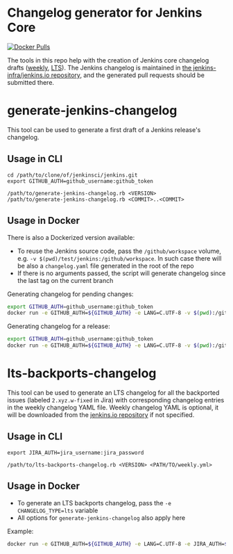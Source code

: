 Changelog generator for Jenkins Core
====================

[![Docker Pulls](https://img.shields.io/docker/pulls/jenkins/core-changelog-generator)](https://hub.docker.com/repository/docker/jenkins/core-changelog-generator)

The tools in this repo help with the creation of Jenkins core changelog drafts ([weekly](https://jenkins.io/changelog/), [LTS](https://jenkins.io/changelog-stable/)).
The Jenkins changelog is maintained in [the jenkins-infra/jenkins.io repository](https://github.com/jenkins-infra/jenkins.io/tree/master/content/_data/changelogs), and the generated pull requests should be submitted there.

# generate-jenkins-changelog

This tool can be used to generate a first draft of a Jenkins release's changelog.

## Usage in CLI

```
cd /path/to/clone/of/jenkinsci/jenkins.git
export GITHUB_AUTH=github_username:github_token

/path/to/generate-jenkins-changelog.rb <VERSION>
/path/to/generate-jenkins-changelog.rb <COMMIT>..<COMMIT>
```

## Usage in Docker

There is also a Dockerized version available:

* To reuse the Jenkins source code, pass the `/github/workspace` volume, e.g. `-v $(pwd)/test/jenkins:/github/workspace`.
  In such case there will be also a `changelog.yaml` file generated in the root of the repo
* If there is no arguments passed, the script will generate changelog since the last tag on the current branch

Generating changelog for pending changes:

```sh
export GITHUB_AUTH=github_username:github_token
docker run -e GITHUB_AUTH=${GITHUB_AUTH} -e LANG=C.UTF-8 -v $(pwd):/github/workspace --rm jenkins/core-changelog-generator
```

Generating changelog for a release:

```sh
export GITHUB_AUTH=github_username:github_token
docker run -e GITHUB_AUTH=${GITHUB_AUTH} -e LANG=C.UTF-8 -v $(pwd):/github/workspace --rm jenkins/core-changelog-generator 2.204
```

# lts-backports-changelog

This tool can be used to generate an LTS changelog for all the backported issues (labeled `2.xyz.w-fixed` in Jira) with corresponding changelog entries in the weekly changelog YAML file.
Weekly changelog YAML is optional, it will be downloaded from the [jenkins.io repository](https://github.com/jenkins-infra/jenkins.io/blob/master/content/_data/changelogs/weekly.yml) if not specified.

## Usage in CLI

```
export JIRA_AUTH=jira_username:jira_password

/path/to/lts-backports-changelog.rb <VERSION> <PATH/TO/weekly.yml>
```

## Usage in Docker

* To generate an LTS backports changelog, pass the `-e CHANGELOG_TYPE=lts` variable
* All options for `generate-jenkins-changelog` also apply here

Example:

```sh
docker run -e GITHUB_AUTH=${GITHUB_AUTH} -e LANG=C.UTF-8 -e JIRA_AUTH=${JIRA_AUTH} -e CHANGELOG_TYPE=lts -v $(pwd):/github/workspace --rm jenkins/core-changelog-generator 2.109.2
```
